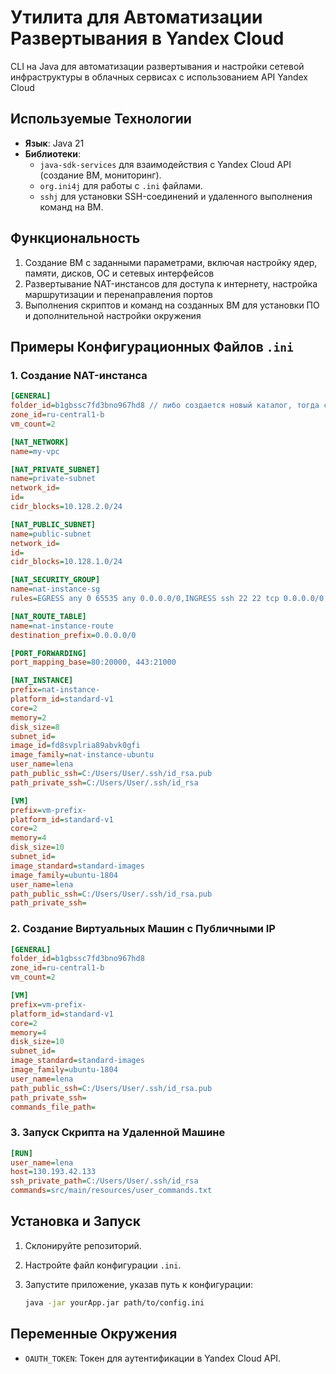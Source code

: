 # Утилита для Автоматизации Развертывания в Yandex Cloud

CLI на Java для автоматизации развертывания и настройки сетевой инфраструктуры в облачных сервисах с использованием API Yandex Cloud

## Используемые Технологии

- **Язык**: Java 21
- **Библиотеки**:
  - `java-sdk-services` для взаимодействия с Yandex Cloud API (создание ВМ, мониторинг).
  - `org.ini4j` для работы с `.ini` файлами.
  - `sshj` для установки SSH-соединений и удаленного выполнения команд на ВМ.

## Функциональность

1. Создание ВМ с заданными параметрами, включая настройку ядер, памяти, дисков, ОС и сетевых интерфейсов
2. Развертывание NAT-инстансов для доступа к интернету, настройка маршрутизации и перенаправления портов
3. Выполнения скриптов и команд на созданных ВМ для установки ПО и дополнительной настройки окружения

## Примеры Конфигурационных Файлов `.ini`

### 1. Создание NAT-инстанса
```ini
[GENERAL]
folder_id=b1gbssc7fd3bno967hd8 // либо создается новый каталог, тогда следует указывать folder_name 
zone_id=ru-central1-b
vm_count=2

[NAT_NETWORK]
name=my-vpc

[NAT_PRIVATE_SUBNET]
name=private-subnet
network_id=
id=
cidr_blocks=10.128.2.0/24

[NAT_PUBLIC_SUBNET]
name=public-subnet
network_id=
id=
cidr_blocks=10.128.1.0/24

[NAT_SECURITY_GROUP]
name=nat-instance-sg
rules=EGRESS any 0 65535 any 0.0.0.0/0,INGRESS ssh 22 22 tcp 0.0.0.0/0,INGRESS ext-http 80 80 tcp 0.0.0.0/0,INGRESS ext-https 443 443 tcp 0.0.0.0/0

[NAT_ROUTE_TABLE]
name=nat-instance-route
destination_prefix=0.0.0.0/0

[PORT_FORWARDING]
port_mapping_base=80:20000, 443:21000

[NAT_INSTANCE]
prefix=nat-instance-
platform_id=standard-v1
core=2
memory=2
disk_size=8
subnet_id=
image_id=fd8svplria89abvk0gfi
image_family=nat-instance-ubuntu
user_name=lena
path_public_ssh=C:/Users/User/.ssh/id_rsa.pub
path_private_ssh=C:/Users/User/.ssh/id_rsa

[VM]
prefix=vm-prefix-
platform_id=standard-v1
core=2
memory=4
disk_size=10
subnet_id=
image_standard=standard-images
image_family=ubuntu-1804
user_name=lena
path_public_ssh=C:/Users/User/.ssh/id_rsa.pub
path_private_ssh=
```

### 2. Создание Виртуальных Машин с Публичными IP
```ini
[GENERAL]
folder_id=b1gbssc7fd3bno967hd8
zone_id=ru-central1-b
vm_count=2

[VM]
prefix=vm-prefix-
platform_id=standard-v1
core=2
memory=4
disk_size=10
subnet_id=
image_standard=standard-images
image_family=ubuntu-1804
user_name=lena
path_public_ssh=C:/Users/User/.ssh/id_rsa.pub
path_private_ssh=
commands_file_path=
```

### 3. Запуск Скрипта на Удаленной Машине
```ini
[RUN]
user_name=lena
host=130.193.42.133
ssh_private_path=C:/Users/User/.ssh/id_rsa
commands=src/main/resources/user_commands.txt
```

## Установка и Запуск

1. Склонируйте репозиторий.
2. Настройте файл конфигурации `.ini`.
3. Запустите приложение, указав путь к конфигурации:

   ```bash
   java -jar yourApp.jar path/to/config.ini
   ```

## Переменные Окружения

- `OAUTH_TOKEN`: Токен для аутентификации в Yandex Cloud API.
